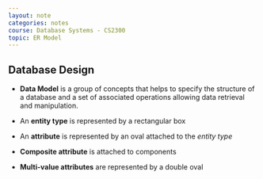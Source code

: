 ```yaml
---
layout: note
categories: notes
course: Database Systems - CS2300
topic: ER Model
---
```

## Database Design
- **Data Model** is a group of concepts that helps to specify the structure of a database and a set of associated operations allowing data retrieval and manipulation.

- An **entity type** is represented by a rectangular box
- An **attribute** is represented by an oval attached to the *entity type*
- **Composite attribute** is attached to components
- **Multi-value attributes** are represented by a double oval
